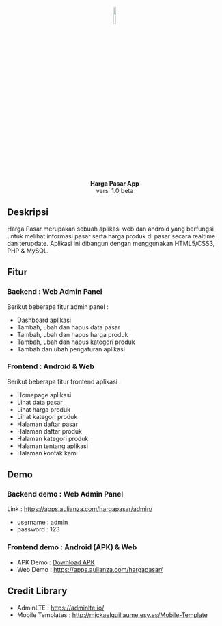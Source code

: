 <p align="center"><img src="https://apps.aulianza.com/hargapasar/icon/icon.png" width="10%"></p>

<p align="center">
<a><b>Harga Pasar App</b></a><br>
<a>versi 1.0 beta</a>
</p>

## Deskripsi

Harga Pasar merupakan sebuah aplikasi web dan android yang berfungsi untuk melihat informasi pasar serta harga produk di pasar secara realtime dan terupdate. Aplikasi ini dibangun dengan menggunakan HTML5/CSS3, PHP & MySQL.

## Fitur 

### Backend : Web Admin Panel
Berikut beberapa fitur admin panel :

- Dashboard aplikasi
- Tambah, ubah dan hapus data pasar
- Tambah, ubah dan hapus harga produk
- Tambah, ubah dan hapus kategori produk
- Tambah dan ubah pengaturan aplikasi 

### Frontend : Android & Web
Berikut beberapa fitur frontend aplikasi :

- Homepage aplikasi
- Lihat data pasar
- Lihat harga produk
- Lihat kategori produk 
- Halaman daftar pasar
- Halaman daftar produk
- Halaman kategori produk
- Halaman tentang aplikasi
- Halaman kontak kami

## Demo 

### Backend demo : Web Admin Panel

Link : https://apps.aulianza.com/hargapasar/admin/

- username : admin
- password : 123

### Frontend demo : Android (APK) & Web

- APK Demo : [Download APK](https://bit.ly/harga-pasar)
- Web Demo : https://apps.aulianza.com/hargapasar/


## Credit Library

- AdminLTE : https://adminlte.io/
- Mobile Templates : http://mickaelguillaume.esy.es/Mobile-Template
